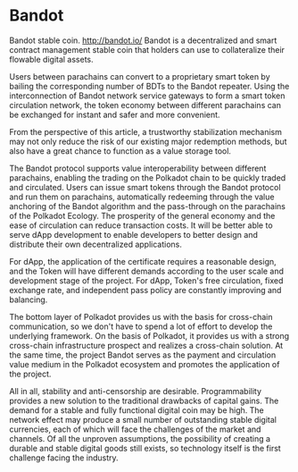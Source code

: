 # Bandot
Bandot stable coin. http://bandot.io/
Bandot is a decentralized and smart contract management stable coin that holders can use to collateralize their flowable digital assets.

Users between parachains can convert to a proprietary smart token by bailing the corresponding number of BDTs to the Bandot repeater. Using the interconnection of Bandot network service gateways to form a smart token circulation network, the token economy between different parachains can be exchanged for instant and safer and more convenient.

From the perspective of this article, a trustworthy stabilization mechanism may not only reduce the risk of our existing major redemption methods, but also have a great chance to function as a value storage tool.

The Bandot protocol supports value interoperability between different parachains, enabling the trading on the Polkadot chain to be quickly traded and circulated. Users can issue smart tokens through the Bandot protocol and run them on parachains, automatically redeeming through the value anchoring of the Bandot algorithm and the pass-through on the parachains of the Polkadot Ecology. The prosperity of the general economy and the ease of circulation can reduce transaction costs. It will be better able to serve dApp development to enable developers to better design and distribute their own decentralized applications.

For dApp, the application of the certificate requires a reasonable design, and the Token will have different demands according to the user scale and development stage of the project. For dApp, Token's free circulation, fixed exchange rate, and independent pass policy are constantly improving and balancing.

The bottom layer of Polkadot provides us with the basis for cross-chain communication, so we don't have to spend a lot of effort to develop the underlying framework. On the basis of Polkadot, it provides us with a strong cross-chain infrastructure prospect and realizes a cross-chain solution. At the same time, the project Bandot serves as the payment and circulation value medium in the Polkadot ecosystem and promotes the application of the project.

All in all, stability and anti-censorship are desirable. Programmability provides a new solution to the traditional drawbacks of capital gains. The demand for a stable and fully functional digital coin may be high. The network effect may produce a small number of outstanding stable digital currencies, each of which will face the challenges of the market and channels. Of all the unproven assumptions, the possibility of creating a durable and stable digital goods still exists, so technology itself is the first challenge facing the industry.

